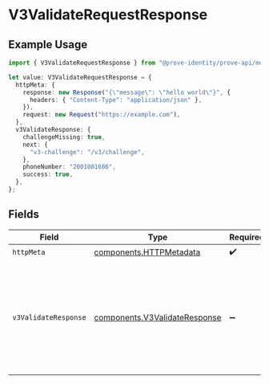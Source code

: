 # V3ValidateRequestResponse

## Example Usage

```typescript
import { V3ValidateRequestResponse } from "@prove-identity/prove-api/models/operations";

let value: V3ValidateRequestResponse = {
  httpMeta: {
    response: new Response("{\"message\": \"hello world\"}", {
      headers: { "Content-Type": "application/json" },
    }),
    request: new Request("https://example.com"),
  },
  v3ValidateResponse: {
    challengeMissing: true,
    next: {
      "v3-challenge": "/v3/challenge",
    },
    phoneNumber: "2001001686",
    success: true,
  },
};
```

## Fields

| Field                                                                                                                   | Type                                                                                                                    | Required                                                                                                                | Description                                                                                                             | Example                                                                                                                 |
| ----------------------------------------------------------------------------------------------------------------------- | ----------------------------------------------------------------------------------------------------------------------- | ----------------------------------------------------------------------------------------------------------------------- | ----------------------------------------------------------------------------------------------------------------------- | ----------------------------------------------------------------------------------------------------------------------- |
| `httpMeta`                                                                                                              | [components.HTTPMetadata](../../models/components/httpmetadata.md)                                                      | :heavy_check_mark:                                                                                                      | N/A                                                                                                                     |                                                                                                                         |
| `v3ValidateResponse`                                                                                                    | [components.V3ValidateResponse](../../models/components/v3validateresponse.md)                                          | :heavy_minus_sign:                                                                                                      | Successful request.                                                                                                     | {<br/>"next": {<br/>"v3-challenge": "/v3/challenge"<br/>},<br/>"phoneNumber": "2001001686",<br/>"success": true,<br/>"challengeMissing": true<br/>} |